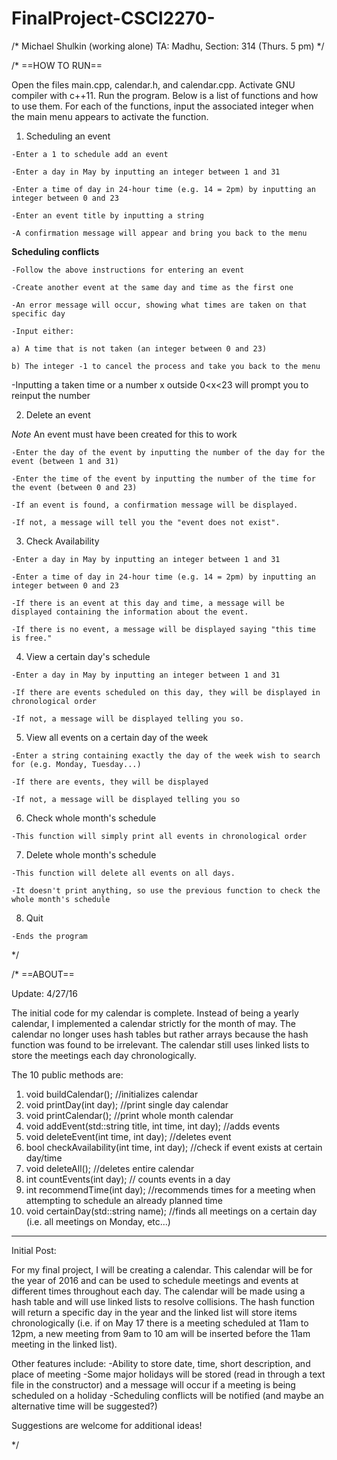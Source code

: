 # FinalProject-CSCI2270-

/* Michael Shulkin (working alone)
  TA: Madhu, Section: 314 (Thurs. 5 pm)
*/

/*  ==HOW TO RUN==

Open the files main.cpp, calendar.h, and calendar.cpp. Activate GNU compiler with c++11. Run the program. Below is a list of functions and how to use them. For each of the functions, input the associated integer when the main menu appears to activate the function.
  1. Scheduling an event
  
    -Enter a 1 to schedule add an event

    -Enter a day in May by inputting an integer between 1 and 31
    
    -Enter a time of day in 24-hour time (e.g. 14 = 2pm) by inputting an integer between 0 and 23
    
    -Enter an event title by inputting a string
    
    -A confirmation message will appear and bring you back to the menu
    
  **Scheduling conflicts**
  
    -Follow the above instructions for entering an event
    
    -Create another event at the same day and time as the first one
    
    -An error message will occur, showing what times are taken on that specific day
    
    -Input either:
    
    a) A time that is not taken (an integer between 0 and 23)
    
    b) The integer -1 to cancel the process and take you back to the menu
    
  -Inputting a taken time or a number x outside 0<x<23 will prompt you to reinput the number
  
  2. Delete an event 
  
  *Note* An event must have been created for this to work
  
    -Enter the day of the event by inputting the number of the day for the event (between 1 and 31)
    
    -Enter the time of the event by inputting the number of the time for the event (between 0 and 23)
    
    -If an event is found, a confirmation message will be displayed.
    
    -If not, a message will tell you the "event does not exist".
    
  3. Check Availability
  
    -Enter a day in May by inputting an integer between 1 and 31
    
    -Enter a time of day in 24-hour time (e.g. 14 = 2pm) by inputting an integer between 0 and 23
    
    -If there is an event at this day and time, a message will be displayed containing the information about the event.
    
    -If there is no event, a message will be displayed saying "this time is free."
    
  4. View a certain day's schedule
  
    -Enter a day in May by inputting an integer between 1 and 31
    
    -If there are events scheduled on this day, they will be displayed in chronological order
    
    -If not, a message will be displayed telling you so.
    
  5. View all events on a certain day of the week
  
    -Enter a string containing exactly the day of the week wish to search for (e.g. Monday, Tuesday...)
    
    -If there are events, they will be displayed
    
    -If not, a message will be displayed telling you so
    
  6. Check whole month's schedule
  
    -This function will simply print all events in chronological order
    
  7. Delete whole month's schedule
  
    -This function will delete all events on all days.
    
    -It doesn't print anything, so use the previous function to check the whole month's schedule
    
  8. Quit
  
    -Ends the program

*/

/*   ==ABOUT==

  Update: 4/27/16

  The initial code for my calendar is complete. Instead of being a yearly calendar, I implemented a calendar strictly for the month of may. The calendar no longer uses hash tables but rather arrays because the hash function was found to be irrelevant. The calendar still uses linked lists to store the meetings each day chronologically.
  
  The 10 public methods are:
  1. void buildCalendar();  //initializes calendar
  2. void printDay(int day);  //print single day calendar
  3. void printCalendar(); //print whole month calendar
  4. void addEvent(std::string title, int time, int day);  //adds events
  5. void deleteEvent(int time, int day); //deletes event
  6. bool checkAvailability(int time, int day); //check if event exists at certain day/time
  7. void deleteAll(); //deletes entire calendar
  8. int countEvents(int day); // counts events in a day
  9. int recommendTime(int day); //recommends times for a meeting when attempting to schedule an already planned time
  10. void certainDay(std::string name); //finds all meetings on a certain day (i.e. all meetings on Monday, etc...)

-------
Initial Post:

For my final project, I will be creating a calendar. This calendar will be for the year of 2016 and can be used to schedule meetings and events at different times throughout each day. The calendar will be made using a hash table and will use linked lists to resolve collisions. The hash function will return a specific day in the year and the linked list will store items chronologically (i.e. if on May 17 there is a meeting scheduled at 11am to 12pm, a new meeting from 9am to 10 am will be inserted before the 11am meeting in the linked list).

Other features include:
-Ability to store date, time, short description, and place of meeting
-Some major holidays will be stored (read in through a text file in the constructor) and a message will occur if a meeting is being scheduled on a holiday
-Scheduling conflicts will be notified (and maybe an alternative time will be suggested?)

Suggestions are welcome for additional ideas!

*/
